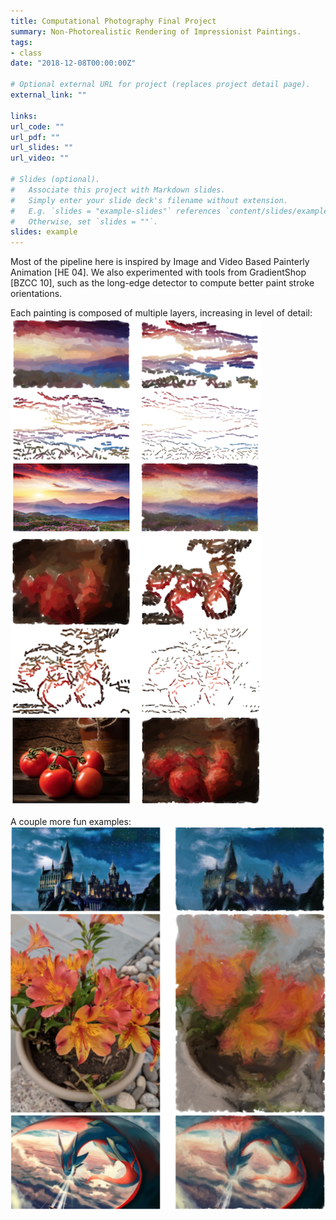 ```yaml
---
title: Computational Photography Final Project
summary: Non-Photorealistic Rendering of Impressionist Paintings.
tags:
- class
date: "2018-12-08T00:00:00Z"

# Optional external URL for project (replaces project detail page).
external_link: ""

links:
url_code: ""
url_pdf: ""
url_slides: ""
url_video: ""

# Slides (optional).
#   Associate this project with Markdown slides.
#   Simply enter your slide deck's filename without extension.
#   E.g. `slides = "example-slides"` references `content/slides/example-slides.md`.
#   Otherwise, set `slides = ""`.
slides: example
---
```


Most of the pipeline here is inspired by Image and Video Based Painterly Animation [HE 04]. We also experimented with tools from GradientShop [BZCC 10], such as the long-edge detector to compute better paint stroke orientations.

Each painting is composed of multiple layers, increasing in level of detail:
![](/img/compphoto1.png)
![](/img/compphoto2.png)

A couple more fun examples:
![](/img/compphoto3.png)
![](/img/compphoto4.png)
![](/img/compphoto5.png)

